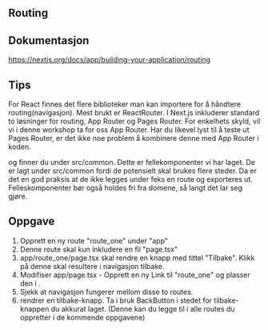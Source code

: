## Routing

## Dokumentasjon
https://nextjs.org/docs/app/building-your-application/routing

## Tips
For React finnes det flere biblioteker man kan importere for å håndtere routing(navigasjon).
Mest brukt er ReactRouter. 
I Next.js inkluderer standard to løsninger for routing, App Router og Pages Router. 
For enkelhets skyld, vil vi i denne workshop ta for oss App Router. 
Har du likevel lyst til å teste ut Pages Router, er det ikke noe problem å kombinere denne med App Router i koden. 

<LinksContainer> og <BackButton> finner du under src/common. Dette er fellekomponenter vi har laget.
De er lagt under src/common fordi de potensielt skal brukes flere steder. Da er det en god praksis
at de ikke legges under feks en route og exporteres ut. 
Felleskomponenter bør også holdes fri fra domene, så langt det lar seg gjøre. 

## Oppgave
1. Opprett en ny route "route_one" under "app"
2. Denne route skal kun inkludere en fil "page.tsx"
3. app/route_one/page.tsx skal rendre en knapp med tittel "Tilbake". Klikk på denne skal resultere i navigasjon tilbake.
4. Modifiser app/page.tsx - Opprett en ny Link til "route_one" og plasser den i <LinksContainer>.
5. Sjekk at navigasjon fungerer mellom disse to routes. 
6. <BackButton> rendrer en tilbake-knapp. Ta i bruk BackButton i stedet for tilbake-knappen du akkurat laget.
   (Denne kan du legge til i alle routes du oppretter i de kommende oppgavene)